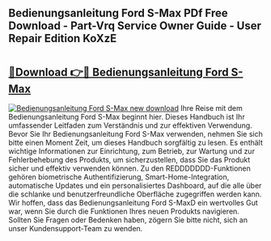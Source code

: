 ## Bedienungsanleitung Ford S-Max PDf Free Download - Part-Vrq Service Owner Guide - User Repair Edition KoXzE

# <h2><a href="http://df0iwx.blite.top/?on=Bedienungsanleitung+Ford+S-Max">🔗Download 👉🔴 Bedienungsanleitung Ford S-Max</a></h2>

[![Bedienungsanleitung Ford S-Max new download](https://i.imgur.com/lujVjoI.png)](http://df0iwx.blite.top/?on=Bedienungsanleitung+Ford+S-Max)
Ihre Reise mit dem Bedienungsanleitung Ford S-Max beginnt hier. Dieses Handbuch ist Ihr umfassender Leitfaden zum Verständnis und zur effektiven Verwendung. Bevor Sie Ihr Bedienungsanleitung Ford S-Max verwenden, nehmen Sie sich bitte einen Moment Zeit, um dieses Handbuch sorgfältig zu lesen. Es enthält wichtige Informationen zur Einrichtung, zum Betrieb, zur Wartung und zur Fehlerbehebung des Produkts, um sicherzustellen, dass Sie das Produkt sicher und effektiv verwenden können. Zu den REDDDDDDD-Funktionen gehören biometrische Authentifizierung, Smart-Home-Integration, automatische Updates und ein personalisiertes Dashboard, auf die alle über die schlanke und benutzerfreundliche Oberfläche zugegriffen werden kann. Wir hoffen, dass das Bedienungsanleitung Ford S-MaxD ein wertvolles Gut war, wenn Sie durch die Funktionen Ihres neuen Produkts navigieren. Sollten Sie Fragen oder Bedenken haben, zögern Sie bitte nicht, sich an unser Kundensupport-Team zu wenden.
